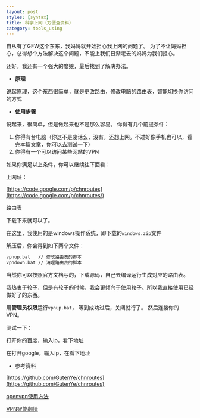 ```yaml
---
layout: post
styles: [syntax]
title: 科学上网（方便查资料）
category: tools_using
---
```



自从有了GFW这个东东，我妈妈就开始担心我上网的问题了。
为了不让妈妈担心，总得想个方法解决这个问题，不能上我们日渐老去的妈妈为我们担心。

还好，我还有一个强大的度娘，最后找到了解决办法。

+ **原理**

 说起原理，这个东西很简单，就是更改路由，修改电脑的路由表，智能切换你访问的方式 
 
+ **使用步骤**

 说起来，很简单，但是做起来也不是那么容易。
 你得有几个前提条件：
 1. 你得有台电脑（你这不是废话么，没有，还想上网。不过好像手机也可以，看完本篇文章，你可以去测试一下）
 2. 你得有一个可以访问某些网站的VPN
 
如果你满足以上条件，你可以继续往下面看：

上网址：

[https://code.google.com/p/chnroutes](https://code.google.com/p/chnroutes/)

[路由表](http://chnroutes-dl.appspot.com/)

下载下来就可以了。

在这里，我使用的是windows操作系统，即下载的`windows.zip`文件

解压后，你会得到如下两个文件：

```xml
vpnup.bat   // 修改路由表的脚本
vpndown.bat // 清理路由表的脚本
```
当然你可以按照官方文档写的，下载源码，自己去编译运行生成对应的路由表。

我热衷于轮子，但是有轮子的时候，我会更倾向于使用轮子。所以我直接使用已经做好了的东西。

用**管理员权限**运行`vpnup.bat`， 等到成功过后，关闭就行了。
然后连接你的VPN。

测试一下：

打开你的百度，输入ip，看下地址

在打开google，输入ip，在看下地址 

+ 参考资料

[https://github.com/GutenYe/chnroutes](https://github.com/GutenYe/chnroutes)

[openvpn使用方法](https://code.google.com/p/chnroutes/wiki/Usage)

[VPN智能翻墙](http://www.lingbaoboy.com/archives/85.html)
